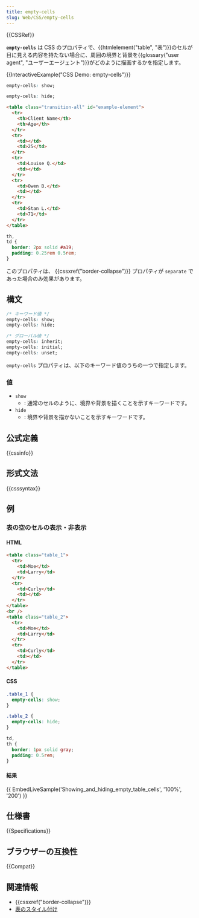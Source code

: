 ```yaml
---
title: empty-cells
slug: Web/CSS/empty-cells
---
```


{{CSSRef}}

**`empty-cells`** は CSS のプロパティで、{{htmlelement("table", "表")}}のセルが目に見える内容を持たない場合に、周囲の境界と背景を{{glossary("user agent", "ユーザーエージェント")}}がどのように描画するかを指定します。

{{InteractiveExample("CSS Demo: empty-cells")}}

```css interactive-example-choice
empty-cells: show;
```

```css interactive-example-choice
empty-cells: hide;
```

```html interactive-example
<table class="transition-all" id="example-element">
  <tr>
    <th>Client Name</th>
    <th>Age</th>
  </tr>
  <tr>
    <td></td>
    <td>25</td>
  </tr>
  <tr>
    <td>Louise Q.</td>
    <td></td>
  </tr>
  <tr>
    <td>Owen B.</td>
    <td></td>
  </tr>
  <tr>
    <td>Stan L.</td>
    <td>71</td>
  </tr>
</table>
```

```css interactive-example
th,
td {
  border: 2px solid #a19;
  padding: 0.25rem 0.5rem;
}
```

このプロパティは、 {{cssxref("border-collapse")}} プロパティが `separate` であった場合のみ効果があります。

## 構文

```css
/* キーワード値 */
empty-cells: show;
empty-cells: hide;

/* グローバル値 */
empty-cells: inherit;
empty-cells: initial;
empty-cells: unset;
```

`empty-cells` プロパティは、以下のキーワード値のうちの一つで指定します。

### 値

- `show`
  - : 通常のセルのように、境界や背景を描くことを示すキーワードです。
- `hide`
  - : 境界や背景を描かないことを示すキーワードです。

## 公式定義

{{cssinfo}}

## 形式文法

{{csssyntax}}

## 例

<h3 id="Showing_and_hiding_empty_table_cells">表の空のセルの表示・非表示</h3>

#### HTML

```html
<table class="table_1">
  <tr>
    <td>Moe</td>
    <td>Larry</td>
  </tr>
  <tr>
    <td>Curly</td>
    <td></td>
  </tr>
</table>
<br />
<table class="table_2">
  <tr>
    <td>Moe</td>
    <td>Larry</td>
  </tr>
  <tr>
    <td>Curly</td>
    <td></td>
  </tr>
</table>
```

#### CSS

```css
.table_1 {
  empty-cells: show;
}

.table_2 {
  empty-cells: hide;
}

td,
th {
  border: 1px solid gray;
  padding: 0.5rem;
}
```

#### 結果

{{ EmbedLiveSample('Showing_and_hiding_empty_table_cells', '100%', '200') }}

## 仕様書

{{Specifications}}

## ブラウザーの互換性

{{Compat}}

## 関連情報

- {{cssxref("border-collapse")}}
- [表のスタイル付け](/ja/docs/Learn/CSS/Building_blocks/Styling_tables)
